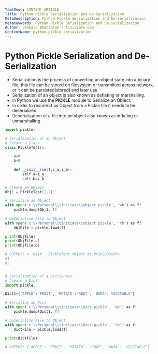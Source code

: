 ```yaml
---
YamlDesc: CONTENT-ARTICLE
Title: Python Pickle Serialization and De-Serialization
MetaDescription: Python Pickle Serialization and De-Serialization
MetaKeywords: Python Pickle Serialization and De-Serialization
Author: Venkata Bhattaram / tinitiate.com
ContentName: python-pickle-serialization
---
```


# Python Pickle Serialization and De-Serialization
* Serialization is the process of converting an object state into a 
  binary file, this file can be stored on filesystem or transmitted across
  network. or it can be persisted(stored) and later use. 
* Serialization of an object is also known as deflating or marshalling.
* In Python we use the **PICKLE** module to Serialize an Object.
* In order to resurrect an Object from a Pickle file it needs to be deserialized
* Deserialization of a file into an object also known as inflating or 
  unmarshalling.

```python
import pickle;

# Serialization of an Object
# Create a Class
class PickleTest():

    a=0
    b=0
    
    def __init__(self,i_a,i_b):
        self.a=i_a
        self.b=i_b

# Create an Object
Obj1 = PickleTest(1,2)

# Serialize an Object
with open('c:\\Personal\\tinitiate\\object.pickle', 'wb') as f:
	pickle.dump(Obj1, f)
    
# DeSerialize File to Object
with open('c:\\Personal\\tinitiate\\object.pickle', 'rb') as f:
	ObjFile = pickle.load(f)

print(ObjFile)
print(ObjFile.a)
print(ObjFile.b)

# OUTPUT: <__main__.PickleTest object at 0x102832e50>
#1
#2


# Serialization of a Dictionary
# Create a Dict
import pickle;

Dict1={'APPLE':'FRUIT', 'POTATO':'ROOT', 'OKRA':'VEGETABLE'}

# Serialize an Dict
with open('c:\\Personal\\tinitiate\\dict.pickle', 'wb') as f:
	pickle.dump(Dict1, f)

# DeSerialize File to Object
with open('c:\\Personal\\tinitiate\\dict.pickle', 'rb') as f:
	DictFile = pickle.load(f)
    
print(DictFile)

# OUTPUT: {'APPLE': 'FRUIT', 'POTATO': 'ROOT', 'OKRA': 'VEGETABLE'}
```
